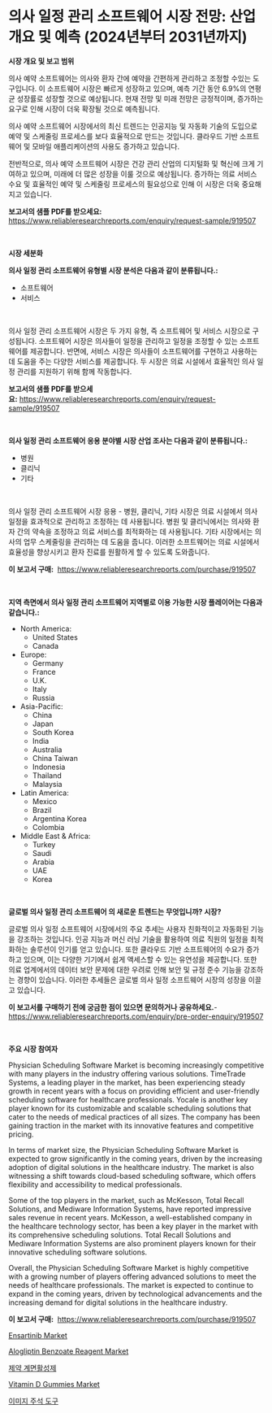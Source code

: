 <p><h1>의사 일정 관리 소프트웨어 시장 전망: 산업 개요 및 예측 (2024년부터 2031년까지)</h1></p><p><strong>시장 개요 및 보고 범위</strong></p>
<p><p>의사 예약 소프트웨어는 의사와 환자 간에 예약을 간편하게 관리하고 조정할 수있는 도구입니다. 이 소프트웨어 시장은 빠르게 성장하고 있으며, 예측 기간 동안 6.9%의 연평균 성장률로 성장할 것으로 예상됩니다. 현재 전망 및 미래 전망은 긍정적이며, 증가하는 요구로 인해 시장이 더욱 확장될 것으로 예측됩니다. </p><p>의사 예약 소프트웨어 시장에서의 최신 트렌드는 인공지능 및 자동화 기술의 도입으로 예약 및 스케줄링 프로세스를 보다 효율적으로 만드는 것입니다. 클라우드 기반 소프트웨어 및 모바일 애플리케이션의 사용도 증가하고 있습니다. </p><p>전반적으로, 의사 예약 소프트웨어 시장은 건강 관리 산업의 디지털화 및 혁신에 크게 기여하고 있으며, 미래에 더 많은 성장을 이룰 것으로 예상됩니다. 증가하는 의료 서비스 수요 및 효율적인 예약 및 스케줄링 프로세스의 필요성으로 인해 이 시장은 더욱 중요해지고 있습니다.</p></p>
<p><strong>보고서의 샘플 PDF를 받으세요:</strong> <a href="https://www.reliableresearchreports.com/enquiry/request-sample/919507">https://www.reliableresearchreports.com/enquiry/request-sample/919507</a></p>
<p>&nbsp;</p>
<p><strong>시장 세분화</strong></p>
<p><strong>의사 일정 관리 소프트웨어 유형별 시장 분석은 다음과 같이 분류됩니다.:</strong></p>
<p><ul><li>소프트웨어</li><li>서비스</li></ul></p>
<p>&nbsp;</p>
<p><p>의사 일정 관리 소프트웨어 시장은 두 가지 유형, 즉 소프트웨어 및 서비스 시장으로 구성됩니다. 소프트웨어 시장은 의사들이 일정을 관리하고 일정을 조정할 수 있는 소프트웨어를 제공합니다. 반면에, 서비스 시장은 의사들이 소프트웨어를 구현하고 사용하는 데 도움을 주는 다양한 서비스를 제공합니다. 두 시장은 의료 시설에서 효율적인 의사 일정 관리를 지원하기 위해 함께 작동합니다.</p></p>
<p><strong>보고서의 샘플 PDF를 받으세요:</strong>&nbsp;<a href="https://www.reliableresearchreports.com/enquiry/request-sample/919507">https://www.reliableresearchreports.com/enquiry/request-sample/919507</a></p>
<p>&nbsp;</p>
<p><strong> 의사 일정 관리 소프트웨어 응용 분야별 시장 산업 조사는 다음과 같이 분류됩니다.:</strong></p>
<p><ul><li>병원</li><li>클리닉</li><li>기타</li></ul></p>
<p>&nbsp;</p>
<p><p>의사 일정 관리 소프트웨어 시장 응용 - 병원, 클리닉, 기타 시장은 의료 시설에서 의사 일정을 효과적으로 관리하고 조정하는 데 사용됩니다. 병원 및 클리닉에서는 의사와 환자 간의 약속을 조정하고 의료 서비스를 최적화하는 데 사용됩니다. 기타 시장에서는 의사의 업무 스케줄링을 관리하는 데 도움을 줍니다. 이러한 소프트웨어는 의료 시설에서 효율성을 향상시키고 환자 진료를 원활하게 할 수 있도록 도와줍니다.</p></p>
<p><strong>이 보고서 구매:</strong>&nbsp; <a href="https://www.reliableresearchreports.com/purchase/919507">https://www.reliableresearchreports.com/purchase/919507</a></p>
<p>&nbsp;</p>
<p><strong>지역 측면에서 의사 일정 관리 소프트웨어 지역별로 이용 가능한 시장 플레이어는 다음과 같습니다.:</strong></p>
<p><ul>
    <li>
        North America:
        <ul>
            <li>United States</li>
            <li>Canada</li>
        </ul>
    </li>
    <li>
        Europe:
        <ul>
            <li>Germany</li>
            <li>France</li>
            <li>U.K.</li>
            <li>Italy</li>
            <li>Russia</li>
        </ul>
    </li>
    <li>
        Asia-Pacific:
        <ul>
            <li>China</li>
            <li>Japan</li>
            <li>South Korea</li>
            <li>India</li>
            <li>Australia</li>
            <li>China Taiwan</li>
            <li>Indonesia</li>
            <li>Thailand</li>
            <li>Malaysia</li>
        </ul>
    </li>
    <li>
        Latin America:
        <ul>
            <li>Mexico</li>
            <li>Brazil</li>
            <li>Argentina Korea</li>
            <li>Colombia</li>
        </ul>
    </li>
    <li>
        Middle East & Africa:
        <ul>
            <li>Turkey</li>
            <li>Saudi</li>
            <li>Arabia</li>
            <li>UAE</li>
            <li>Korea</li>
        </ul>
    </li>
    </ul></p>
<p>&nbsp;</p>
<p><strong>글로벌 의사 일정 관리 소프트웨어 의 새로운 트렌드는 무엇입니까? 시장?</strong></p>
<p><p>글로벌 의사 일정 소프트웨어 시장에서의 주요 추세는 사용자 친화적이고 자동화된 기능을 강조하는 것입니다. 인공 지능과 머신 러닝 기술을 활용하여 의료 직원의 일정을 최적화하는 솔루션이 인기를 얻고 있습니다. 또한 클라우드 기반 소프트웨어의 수요가 증가하고 있으며, 이는 다양한 기기에서 쉽게 액세스할 수 있는 유연성을 제공합니다. 또한 의료 업계에서의 데이터 보안 문제에 대한 우려로 인해 보안 및 규정 준수 기능을 강조하는 경향이 있습니다. 이러한 추세들은 글로벌 의사 일정 소프트웨어 시장의 성장을 이끌고 있습니다.</p></p>
<p><strong>이 보고서를 구매하기 전에 궁금한 점이 있으면 문의하거나 공유하세요.</strong>- <a href="https://www.reliableresearchreports.com/enquiry/pre-order-enquiry/919507">https://www.reliableresearchreports.com/enquiry/pre-order-enquiry/919507</a></p>
<p>&nbsp;</p>
<p><strong>주요 시장 참여자</strong></p>
<p><p>Physician Scheduling Software Market is becoming increasingly competitive with many players in the industry offering various solutions. TimeTrade Systems, a leading player in the market, has been experiencing steady growth in recent years with a focus on providing efficient and user-friendly scheduling software for healthcare professionals. Yocale is another key player known for its customizable and scalable scheduling solutions that cater to the needs of medical practices of all sizes. The company has been gaining traction in the market with its innovative features and competitive pricing.</p><p>In terms of market size, the Physician Scheduling Software Market is expected to grow significantly in the coming years, driven by the increasing adoption of digital solutions in the healthcare industry. The market is also witnessing a shift towards cloud-based scheduling software, which offers flexibility and accessibility to medical professionals.</p><p>Some of the top players in the market, such as McKesson, Total Recall Solutions, and Mediware Information Systems, have reported impressive sales revenue in recent years. McKesson, a well-established company in the healthcare technology sector, has been a key player in the market with its comprehensive scheduling solutions. Total Recall Solutions and Mediware Information Systems are also prominent players known for their innovative scheduling software solutions.</p><p>Overall, the Physician Scheduling Software Market is highly competitive with a growing number of players offering advanced solutions to meet the needs of healthcare professionals. The market is expected to continue to expand in the coming years, driven by technological advancements and the increasing demand for digital solutions in the healthcare industry.</p></p>
<p><strong>이 보고서 구매:</strong>&nbsp;&nbsp;<a href="https://www.reliableresearchreports.com/purchase/919507">https://www.reliableresearchreports.com/purchase/919507</a></p>
<p><p><a href="https://issuu.com/reportprime-2/docs/ensartinib-market-size-2030.pptx">Ensartinib Market</a></p><p><a href="https://issuu.com/reportprime-2/docs/alogliptin-benzoate-reagent-market-size-2030.pptx">Alogliptin Benzoate Reagent Market</a></p><p><a href="https://github.com/laholand/Market-Research-Report-List-2/blob/main/3518842182931.md">제약 계면활성제</a></p><p><a href="https://github.com/joannesouthgate/Market-Research-Report-List-2/blob/main/vitamin-d-gummies-market.md">Vitamin D Gummies Market</a></p><p><a href="https://github.com/sougarounis/Market-Research-Report-List-2/blob/main/5625730182932.md">이미지 주석 도구</a></p></p>
